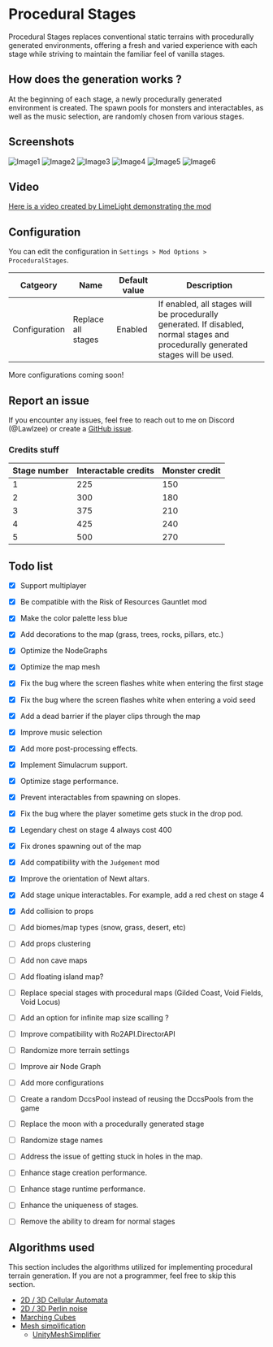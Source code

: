 # Procedural Stages

Procedural Stages replaces conventional static terrains with procedurally generated environments, offering a fresh and varied experience with each stage while striving to maintain the familiar feel of vanilla stages.

## How does the generation works ?
At the beginning of each stage, a newly procedurally generated environment is created. The spawn pools for monsters and interactables, as well as the music selection, are randomly chosen from various stages.

## Screenshots

![Image1](https://raw.githubusercontent.com/Lawlzee/UnityMapGenerator/master/Mod/Images/1.5/Image3.png)
![Image2](https://raw.githubusercontent.com/Lawlzee/UnityMapGenerator/master/Mod/Images/1.5/Image2.png)
![Image3](https://raw.githubusercontent.com/Lawlzee/UnityMapGenerator/master/Mod/Images/1.5/Image6.png)
![Image4](https://raw.githubusercontent.com/Lawlzee/UnityMapGenerator/master/Mod/Images/1.5/Image7.png)
![Image5](https://raw.githubusercontent.com/Lawlzee/UnityMapGenerator/master/Mod/Images/1.5/Image1.png)
![Image6](https://raw.githubusercontent.com/Lawlzee/UnityMapGenerator/master/Mod/Images/1.5/Image8.png)

## Video

[Here is a video created by LimeLight demonstrating the mod](https://www.youtube.com/watch?v=CDH7QYtNGvc&lc=UgziI767yJ6zojgI77R4AaABAg)

## Configuration

You can edit the configuration in `Settings > Mod Options > ProceduralStages`.

|Catgeory|Name|Default value|Description|
|--|--|--|--|
|Configuration|Replace all stages|Enabled|If enabled, all stages will be procedurally generated. If disabled, normal stages and procedurally generated stages will be used.

More configurations coming soon!

## Report an issue

If you encounter any issues, feel free to reach out to me on Discord (@Lawlzee) or create a [GitHub issue](https://github.com/Lawlzee/UnityMapGenerator/issues/new).

### Credits stuff

|Stage number|Interactable credits|Monster credit|
|--|--|--|
|1|225|150|
|2|300|180|
|3|375|210|
|4|425|240|
|5|500|270|

## Todo list
- [X] Support multiplayer
- [X] Be compatible with the Risk of Resources Gauntlet mod
- [X] Make the color palette less blue
- [X] Add decorations to the map (grass, trees, rocks, pillars, etc.)
- [X] Optimize the NodeGraphs
- [X] Optimize the map mesh
- [X] Fix the bug where the screen flashes white when entering the first stage
- [X] Fix the bug where the screen flashes white when entering a void seed
- [X] Add a dead barrier if the player clips through the map
- [X] Improve music selection
- [X] Add more post-processing effects.
- [X] Implement Simulacrum support.
- [X] Optimize stage performance.
- [X] Prevent interactables from spawning on slopes.
- [X] Fix the bug where the player sometime gets stuck in the drop pod.
- [X] Legendary chest on stage 4 always cost 400
- [X] Fix drones spawning out of the map
- [X] Add compatibility with the `Judgement` mod
- [X] Improve the orientation of Newt altars.
- [X] Add stage unique interactables. For example, add a red chest on stage 4
- [X] Add collision to props
- [ ] Add biomes/map types (snow, grass, desert, etc)
- [ ] Add props clustering
- [ ] Add non cave maps
- [ ] Add floating island map?
- [ ] Replace special stages with procedural maps (Gilded Coast, Void Fields, Void Locus)
- [ ] Add an option for infinite map size scalling ?
- [ ] Improve compatibility with Ro2API.DirectorAPI
- [ ] Randomize more terrain settings
- [ ] Improve air Node Graph
- [ ] Add more configurations
- [ ] Create a random DccsPool instead of reusing the DccsPools from the game
- [ ] Replace the moon with a procedurally generated stage
- [ ] Randomize stage names
- [ ] Address the issue of getting stuck in holes in the map.
- [ ] Enhance stage creation performance.
- [ ] Enhance stage runtime performance.
- [ ] Enhance the uniqueness of stages.
- [ ] Remove the ability to dream for normal stages


## Algorithms used

This section includes the algorithms utilized for implementing procedural terrain generation. If you are not a programmer, feel free to skip this section.

- [2D / 3D Cellular Automata](https://www.youtube.com/watch?v=v7yyZZjF1z4&list=PLFt_AvWsXl0eZgMK_DT5_biRkWXftAOf9)
- [2D / 3D Perlin noise](https://en.wikipedia.org/wiki/Perlin_noise)
- [Marching Cubes](https://www.youtube.com/watch?v=M3iI2l0ltbE)
- [Mesh simplification](https://www.youtube.com/watch?v=biLY19kuGOs)
    - [UnityMeshSimplifier](https://github.com/Whinarn/UnityMeshSimplifier)